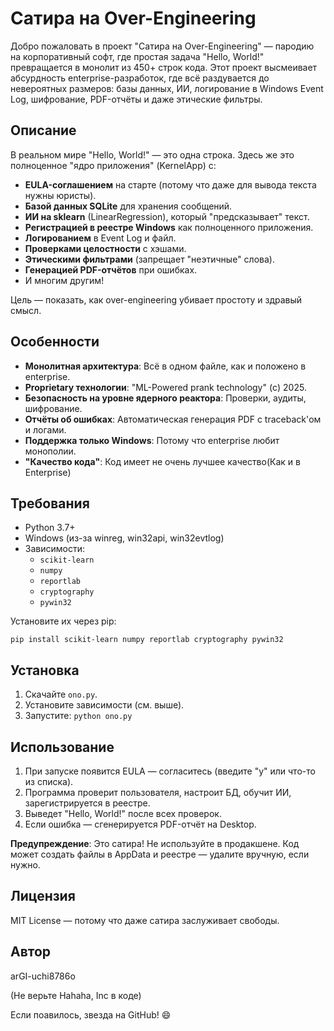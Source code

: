 # Сатира на Over-Engineering

Добро пожаловать в проект "Сатира на Over-Engineering" — пародию на корпоративный софт, где простая задача "Hello, World!" превращается в монолит из 450+ строк кода. Этот проект высмеивает абсурдность enterprise-разработок, где всё раздувается до невероятных размеров: базы данных, ИИ, логирование в Windows Event Log, шифрование, PDF-отчёты и даже этические фильтры.

## Описание

В реальном мире "Hello, World!" — это одна строка. Здесь же это полноценное "ядро приложения" (KernelApp) с:
- **EULA-соглашением** на старте (потому что даже для вывода текста нужны юристы).
- **Базой данных SQLite** для хранения сообщений.
- **ИИ на sklearn** (LinearRegression), который "предсказывает" текст.
- **Регистрацией в реестре Windows** как полноценного приложения.
- **Логированием** в Event Log и файл.
- **Проверками целостности** с хэшами.
- **Этическими фильтрами** (запрещает "неэтичные" слова).
- **Генерацией PDF-отчётов** при ошибках.
- И многим другим!

Цель — показать, как over-engineering убивает простоту и здравый смысл.

## Особенности

- **Монолитная архитектура**: Всё в одном файле, как и положено в enterprise.
- **Proprietary технологии**: "ML-Powered prank technology" (с) 2025.
- **Безопасность на уровне ядерного реактора**: Проверки, аудиты, шифрование.
- **Отчёты об ошибках**: Автоматическая генерация PDF с traceback'ом и логами.
- **Поддержка только Windows**: Потому что enterprise любит монополии.
- **"Качество кода"**: Код имеет не очень лучшее качество(Как и в Enterprise)

## Требования

- Python 3.7+
- Windows (из-за winreg, win32api, win32evtlog)
- Зависимости:
  - `scikit-learn`
  - `numpy`
  - `reportlab`
  - `cryptography`
  - `pywin32`

Установите их через pip:
```
pip install scikit-learn numpy reportlab cryptography pywin32
```

## Установка

1. Скачайте `ono.py`.
2. Установите зависимости (см. выше).
3. Запустите: `python ono.py`

## Использование

1. При запуске появится EULA — согласитесь (введите "y" или что-то из списка).
2. Программа проверит пользователя, настроит БД, обучит ИИ, зарегистрируется в реестре.
3. Выведет "Hello, World!" после всех проверок.
4. Если ошибка — сгенерируется PDF-отчёт на Desktop.

**Предупреждение**: Это сатира! Не используйте в продакшене. Код может создать файлы в AppData и реестре — удалите вручную, если нужно.

## Лицензия

MIT License — потому что даже сатира заслуживает свободы.

## Автор
arGI-uchi8786o

(Не верьте Hahaha, Inc в коде)

Если поавилось, звезда на GitHub! 😄
